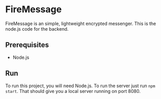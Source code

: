# FireMessage

FireMessage is an simple, lightweight encrypted messenger.
This is the node.js code for the backend.

## Prerequisites

* Node.js

## Run

To run this project, you will need Node.js. To run the server just run `npm start`. That should give you a local server running on port 8080.
